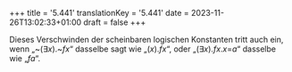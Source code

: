 +++
title = '5.441'
translationKey = '5.441'
date = 2023-11-26T13:02:33+01:00
draft = false
+++

Dieses Verschwinden der scheinbaren logischen Konstanten tritt auch ein, wenn „<span class="mathmode"><span class="mathop">~</span><span class="quant">(<span class="symbol">∃</span><var>x</var>).</span><span class="mathop">~</span><var>fx</var></span>“ dasselbe sagt wie „<span class="mathmode"><span class="quant">(<var>x</var>).</span><var>fx</var></span>“, oder „<span class="mathmode"><span class="quant">(<span class="symbol">∃</span><var>x</var>).</span><var>fx</var><span class="mathrel">.</span><var>x</var><span class="mathrel">=</span><var>a</var></span>“ dasselbe wie „<span class="mathmode"><var>fa</var></span>“.
